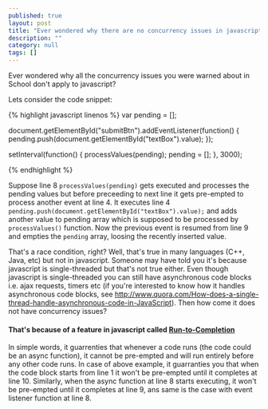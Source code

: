 ```yaml
---
published: true
layout: post
title: "Ever wondered why there are no concurrency issues in javascript?"
description: ""
category: null
tags: []
---
```


Ever wondered why all the concurrency issues you were warned about in School don't apply to javascript?

Lets consider the code snippet:

{% highlight javascript linenos %}
var pending = [];

document.getElementById("submitBtn").addEventListener(function() {
    pending.push(document.getElementById("textBox").value);
});

setInterval(function() {
    processValues(pending);
    pending = [];
}, 3000);

{% endhighlight %}

Suppose line 8 `processValues(pending)` gets executed and processes the pending values but before preceeding to next line it gets pre-empted to process another event at line 4. It executes line 4 `pending.push(document.getElementById("textBox").value);` and adds another value to pending array which is supposed to be processed by `processValues()` function. Now the previous event is resumed from line 9 and empties the `pending` array, loosing the recently inserted value.

That's a race condition, right? Well, that's true in many languages (C++, Java, etc) but not in javascript. Someone may have told you it's because javascript is single-threaded but that's not true either. Even though javascript is single-threaded you can still have asynchronous code blocks i.e. ajax requests, timers etc (if you're interested to know how it handles asynchronous code blocks, see http://www.quora.com/How-does-a-single-thread-handle-asynchronous-code-in-JavaScript). Then how come it does not have concurrency issues?

#### That's because of a feature in javascript called [Run-to-Completion](https://developer.mozilla.org/en-US/docs/Web/JavaScript/EventLoop#.22Run-to-completion.22)
In simple words, it guarrenties that whenever a code runs (the code could be an async function), it cannot be pre-empted and will run entirely before any other code runs. In case of above example, it guarranties you that when the code block starts from line 1 it won't be pre-empted until it completes at line 10. Similarly, when the async function at line 8 starts executing, it won't be pre-empted until it completes at line 9, ans same is the case with event listener function at line 8.
